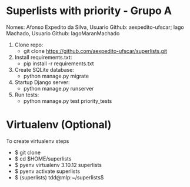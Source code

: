 # Superlists with priority - Grupo A
Nomes: Afonso Expedito da Silva, Usuario Github: aexpedito-ufscar; Iago Machado, Usuario Github: IagoMaranMachado

1. Clone repo:
   - git clone https://github.com/aexpedito-ufscar/superlists.git
2. Install requirements.txt: 
   - pip install -r requirements.txt
3. Create SQLite database:
    -  python manage.py migrate
4. Startup Django server:
    -   python manage.py runserver
5. Run tests:
    -   python manage.py test priority_tests
# Virtualenv (Optional)
To create virtualenv steps
- $ git clone <repo-url>
- $ cd $HOME/superlists
- $ pyenv virtualenv 3.10.12 superlists
- $ pyenv activate superlists
- $ (superlists) tdd@mlp:~/superlists$

